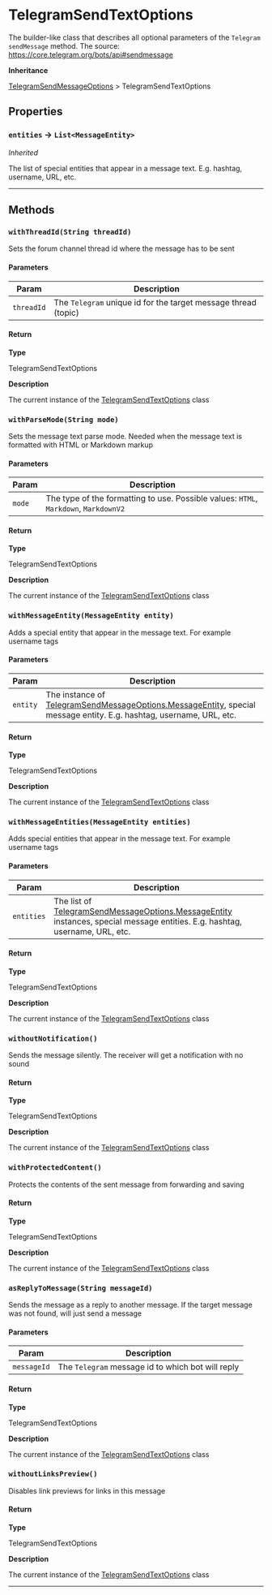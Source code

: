 # TelegramSendTextOptions

The builder-like class that describes all optional parameters of the `Telegram` `sendMessage` method. The source: https://core.telegram.org/bots/api#sendmessage

**Inheritance**

[TelegramSendMessageOptions](/types/Classes/TelegramSendMessageOptions.md)
&gt;
TelegramSendTextOptions

## Properties

### `entities` → `List<MessageEntity>`

_Inherited_

The list of special entities that appear in a message text. E.g. hashtag, username, URL, etc.

---

## Methods

### `withThreadId(String threadId)`

Sets the forum channel thread id where the message has to be sent

#### Parameters

| Param      | Description                                                    |
| ---------- | -------------------------------------------------------------- |
| `threadId` | The `Telegram` unique id for the target message thread (topic) |

#### Return

**Type**

TelegramSendTextOptions

**Description**

The current instance of the [TelegramSendTextOptions](/types/Classes/TelegramSendTextOptions.md) class

### `withParseMode(String mode)`

Sets the message text parse mode. Needed when the message text is formatted with HTML or Markdown markup

#### Parameters

| Param  | Description                                                                          |
| ------ | ------------------------------------------------------------------------------------ |
| `mode` | The type of the formatting to use. Possible values: `HTML`, `Markdown`, `MarkdownV2` |

#### Return

**Type**

TelegramSendTextOptions

**Description**

The current instance of the [TelegramSendTextOptions](/types/Classes/TelegramSendTextOptions.md) class

### `withMessageEntity(MessageEntity entity)`

Adds a special entity that appear in the message text. For example username tags

#### Parameters

| Param    | Description                                                                                                                                                     |
| -------- | --------------------------------------------------------------------------------------------------------------------------------------------------------------- |
| `entity` | The instance of [TelegramSendMessageOptions.MessageEntity](TelegramSendMessageOptions.MessageEntity), special message entity. E.g. hashtag, username, URL, etc. |

#### Return

**Type**

TelegramSendTextOptions

**Description**

The current instance of the [TelegramSendTextOptions](/types/Classes/TelegramSendTextOptions.md) class

### `withMessageEntities(MessageEntity entities)`

Adds special entities that appear in the message text. For example username tags

#### Parameters

| Param      | Description                                                                                                                                                             |
| ---------- | ----------------------------------------------------------------------------------------------------------------------------------------------------------------------- |
| `entities` | The list of [TelegramSendMessageOptions.MessageEntity](TelegramSendMessageOptions.MessageEntity) instances, special message entities. E.g. hashtag, username, URL, etc. |

#### Return

**Type**

TelegramSendTextOptions

**Description**

The current instance of the [TelegramSendTextOptions](/types/Classes/TelegramSendTextOptions.md) class

### `withoutNotification()`

Sends the message silently. The receiver will get a notification with no sound

#### Return

**Type**

TelegramSendTextOptions

**Description**

The current instance of the [TelegramSendTextOptions](/types/Classes/TelegramSendTextOptions.md) class

### `withProtectedContent()`

Protects the contents of the sent message from forwarding and saving

#### Return

**Type**

TelegramSendTextOptions

**Description**

The current instance of the [TelegramSendTextOptions](/types/Classes/TelegramSendTextOptions.md) class

### `asReplyToMessage(String messageId)`

Sends the message as a reply to another message. If the target message was not found, will just send a message

#### Parameters

| Param       | Description                                       |
| ----------- | ------------------------------------------------- |
| `messageId` | The `Telegram` message id to which bot will reply |

#### Return

**Type**

TelegramSendTextOptions

**Description**

The current instance of the [TelegramSendTextOptions](/types/Classes/TelegramSendTextOptions.md) class

### `withoutLinksPreview()`

Disables link previews for links in this message

#### Return

**Type**

TelegramSendTextOptions

**Description**

The current instance of the [TelegramSendTextOptions](/types/Classes/TelegramSendTextOptions.md) class

---
